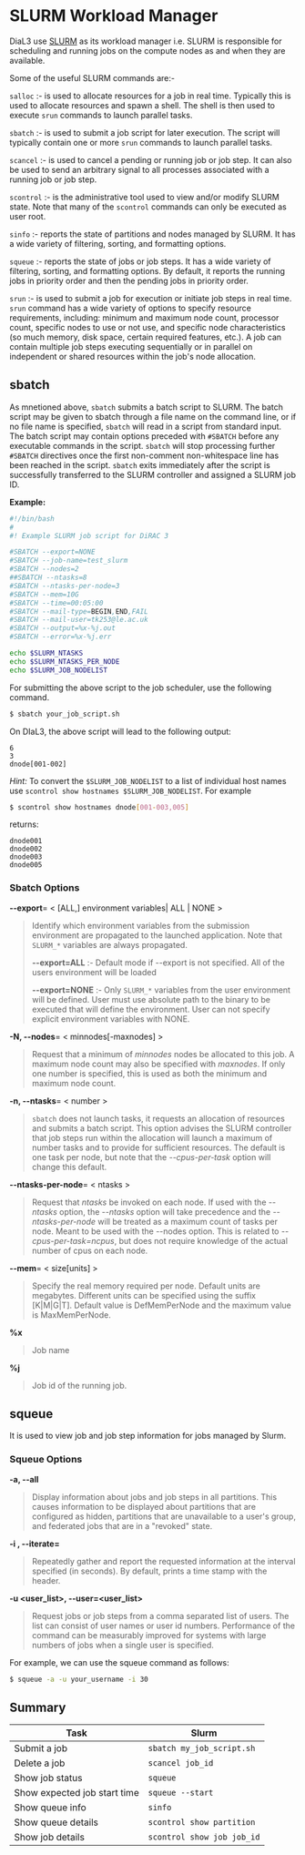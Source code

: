 # SLURM Workload Manager

DiaL3 use [SLURM](https://slurm.schedmd.com/documentation.html) as its workload manager i.e. SLURM is responsible for scheduling and running jobs on the compute nodes as and when they are available.

Some of the useful SLURM commands are:-

`salloc` :- is used to allocate resources for a job in real time. Typically this is used to allocate resources and spawn a shell. The shell is then used to execute `srun` commands to launch parallel tasks.

`sbatch` :-  is used to submit a job script for later execution. The script will typically contain one or more `srun` commands to launch parallel tasks.

`scancel` :- is used to cancel a pending or running job or job step. It can also be used to send an arbitrary signal to all processes associated with a running job or job step.

`scontrol` :- is the administrative tool used to view and/or modify SLURM state. Note that many of the `scontrol` commands can only be executed as user root.

`sinfo` :- reports the state of partitions and nodes managed by SLURM. It has a wide variety of filtering, sorting, and formatting options.

`squeue` :- reports the state of jobs or job steps. It has a wide variety of filtering, sorting, and formatting options. By default, it reports the running jobs in priority order and then the pending jobs in priority order.

`srun` :- is used to submit a job for execution or initiate job steps in real time. `srun` command has a wide variety of options to specify resource requirements, including: minimum and maximum node count, processor count, specific nodes to use or not use, and specific node characteristics (so much memory, disk space, certain required features, etc.). A job can contain multiple job steps executing sequentially or in parallel on independent or shared resources within the job's node allocation.

## sbatch

As mnetioned above, `sbatch` submits a batch script to SLURM. The batch script may be given to sbatch through a file name on the command line, or if no file name is specified, `sbatch` will read in a script from standard input. The batch script may contain options preceded with `#SBATCH` before any executable commands in the script. `sbatch` will stop processing further `#SBATCH` directives once the first non-comment non-whitespace line has been reached in the script. `sbatch` exits immediately after the script is successfully transferred to the SLURM controller and assigned a SLURM job ID.

**Example:**

```bash
#!/bin/bash
#
#! Example SLURM job script for DiRAC 3

#SBATCH --export=NONE
#SBATCH --job-name=test_slurm
#SBATCH --nodes=2
##SBATCH --ntasks=8
#SBATCH --ntasks-per-node=3
#SBATCH --mem=10G
#SBATCH --time=00:05:00
#SBATCH --mail-type=BEGIN,END,FAIL
#SBATCH --mail-user=tk253@le.ac.uk
#SBATCH --output=%x-%j.out
#SBATCH --error=%x-%j.err

echo $SLURM_NTASKS
echo $SLURM_NTASKS_PER_NODE
echo $SLURM_JOB_NODELIST
```

For submitting the above script to the job scheduler, use the following command.

```bash
$ sbatch your_job_script.sh
```

On DIaL3, the above script will lead to the following output:

```
6
3
dnode[001-002]
```

*Hint:* To convert the `$SLURM_JOB_NODELIST` to a list of individual host names use `scontrol show hostnames $SLURM_JOB_NODELIST`. For example

```bash
$ scontrol show hostnames dnode[001-003,005]
```

returns:

```
dnode001
dnode002
dnode003
dnode005
```

### Sbatch Options

**--export**= < [ALL,] environment variables| ALL | NONE >

> Identify which environment variables from the submission environment are propagated to the launched application. Note that `SLURM_*` variables are always propagated.
>
> **--export=ALL** :- Default mode if --export is not specified. All of the users environment will be loaded
>
> **--export=NONE** :- Only `SLURM_*` variables from the user environment will be defined. User must use absolute path to the binary to be executed that will define the environment. User can not specify explicit environment variables with NONE.

**-N, --nodes**= < minnodes[-maxnodes] >

> Request that a minimum of *minnodes* nodes be allocated to this job. A maximum node count may also be specified with *maxnodes*. If only one number is specified, this is used as both the minimum and maximum node count.

**-n, --ntasks**= < number >

> `sbatch` does not launch tasks, it requests an allocation of resources and submits a batch script. This option advises the SLURM controller that job steps run within the allocation will launch a maximum of number tasks and to provide for sufficient resources. The default is one task per node, but note that the *--cpus-per-task* option will change this default.

**--ntasks-per-node**= < ntasks >

> Request that *ntasks* be invoked on each node. If used with the *--ntasks* option, the *--ntasks* option will take precedence and the *--ntasks-per-node* will be treated as a maximum count of tasks per node. Meant to be used with the --nodes option. This is related to *--cpus-per-task=ncpus*, but does not require knowledge of the actual number of cpus on each node.

**--mem**= < size[units] >

> Specify the real memory required per node. Default units are megabytes. Different units can be specified using the suffix [K|M|G|T]. Default value is DefMemPerNode and the maximum value is MaxMemPerNode.

**%x**

> Job name

**%j**

> Job id of the running job.

## squeue

It is used to view job and job step information for jobs managed by Slurm.

### Squeue Options

**-a, --all**

> Display information about jobs and job steps in all partitions. This causes information to be displayed about partitions that are configured as hidden, partitions that are unavailable to a user's group, and federated jobs that are in a "revoked" state.

**-i <seconds>, --iterate=<seconds>**

> Repeatedly gather and report the requested information at the interval specified (in seconds). By default, prints a time stamp with the header.

**-u <user_list>, --user=<user_list>**

> Request jobs or job steps from a comma separated list of users. The list can consist of user names or user id numbers. Performance of the command can be measurably improved for systems with large numbers of jobs when a single user is specified.

For example, we can use the squeue command as follows:

```bash
$ squeue -a -u your_username -i 30
```

## Summary

| Task                         | Slurm                      |
| ---------------------------- | -------------------------- |
| Submit a job                 | `sbatch my_job_script.sh`  |
| Delete a job                 | `scancel job_id`           |
| Show job status              | `squeue`                   |
| Show expected job start time | `squeue --start`           |
| Show queue info              | `sinfo`                    |
| Show queue details           | `scontrol show partition`  |
| Show job details             | `scontrol show job job_id` |

